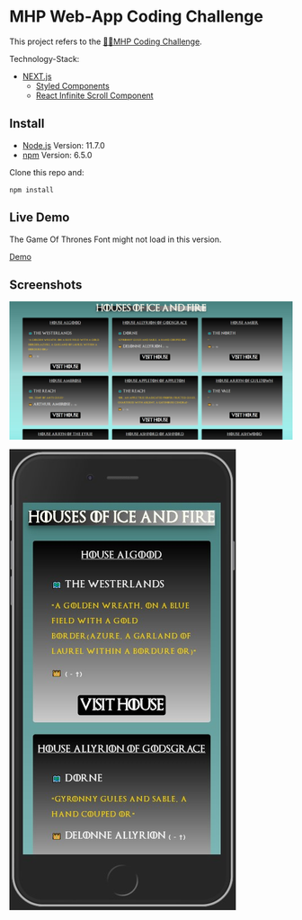 # MHP Web-App Coding Challenge

This project refers to the [:man_technologist:MHP Coding Challenge](https://github.com/MHP-A-Porsche-Company/coding-challenges/tree/master/Web).  

Technology-Stack:
- [NEXT.js](https://nextjs.org/)
  - [Styled Components](https://www.styled-components.com/)
  - [React Infinite Scroll Component](https://github.com/ankeetmaini/react-infinite-scroll-component#readme)  

## Install
- [Node.js](https://nodejs.org/en/) Version: 11.7.0
- [npm](https://www.npmjs.com) Version: 6.5.0  

Clone this repo and:

```
npm install
```

## Live Demo

The Game Of Thrones Font might not load in this version.

[Demo](https://mhp-web-challenge.addyprogger.now.sh/)

## Screenshots
![Houses View](./assets/screenshots/GOT_Houses.jpg)

![Houses Mobile View](./assets/screenshots/GOT_Houses_Mobile.jpg)
